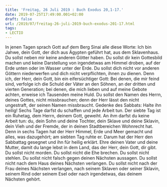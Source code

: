 ```yaml
---
title: 'Freitag, 26 Juli 2019 : Buch Exodus 20,1-17.'
date: 2019-07-25T17:49:00.001+02:00
draft: false
url: /2019/07/freitag-26-juli-2019-buch-exodus-201-17.html
tags: 
- LECTIO
---
```


In jenen Tagen sprach Gott auf dem Berg Sinai alle diese Worte: Ich bin Jahwe, dein Gott, der dich aus Ägypten geführt hat, aus dem Sklavenhaus. Du sollst neben mir keine anderen Götter haben. Du sollst dir kein Gottesbild machen und keine Darstellung von irgendetwas am Himmel droben, auf der Erde unten oder im Wasser unter der Erde. Du sollst dich nicht vor anderen Göttern niederwerfen und dich nicht verpflichten, ihnen zu dienen. Denn ich, der Herr, dein Gott, bin ein eifersüchtiger Gott: Bei denen, die mir feind sind, verfolge ich die Schuld der Väter an den Söhnen, an der dritten und vierten Generation; bei denen, die mich lieben und auf meine Gebote achten, erweise ich Tausenden meine Huld. Du sollst den Namen des Herrn, deines Gottes, nicht missbrauchen; denn der Herr lässt den nicht ungestraft, der seinen Namen missbraucht. Gedenke des Sabbats: Halte ihn heilig! Sechs Tage darfst du schaffen und jede Arbeit tun. Der siebte Tag ist ein Ruhetag, dem Herrn, deinem Gott, geweiht. An ihm darfst du keine Arbeit tun: du, dein Sohn und deine Tochter, dein Sklave und deine Sklavin, dein Vieh und der Fremde, der in deinen Stadtbereichen Wohnrecht hat. Denn in sechs Tagen hat der Herr Himmel, Erde und Meer gemacht und alles, was dazugehört; am siebten Tag ruhte er. Darum hat der Herr den Sabbattag gesegnet und ihn für heilig erklärt. Ehre deinen Vater und deine Mutter, damit du lange lebst in dem Land, das der Herr, dein Gott, dir gibt. Du sollst nicht morden. Du sollst nicht die Ehe brechen. Du sollst nicht stehlen. Du sollst nicht falsch gegen deinen Nächsten aussagen. Du sollst nicht nach dem Haus deines Nächsten verlangen. Du sollst nicht nach der Frau deines Nächsten verlangen, nach seinem Sklaven oder seiner Sklavin, seinem Rind oder seinem Esel oder nach irgendetwas, das deinem Nächsten gehört.